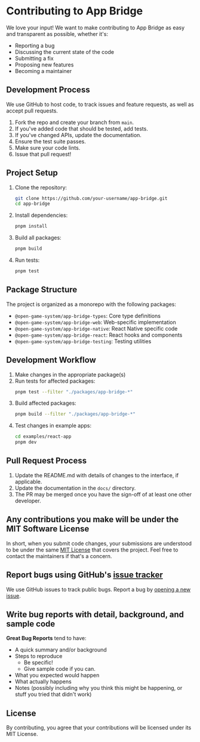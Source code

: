# Contributing to App Bridge

We love your input! We want to make contributing to App Bridge as easy and transparent as possible, whether it's:

- Reporting a bug
- Discussing the current state of the code
- Submitting a fix
- Proposing new features
- Becoming a maintainer

## Development Process

We use GitHub to host code, to track issues and feature requests, as well as accept pull requests.

1. Fork the repo and create your branch from `main`.
2. If you've added code that should be tested, add tests.
3. If you've changed APIs, update the documentation.
4. Ensure the test suite passes.
5. Make sure your code lints.
6. Issue that pull request!

## Project Setup

1. Clone the repository:
   ```bash
   git clone https://github.com/your-username/app-bridge.git
   cd app-bridge
   ```

2. Install dependencies:
   ```bash
   pnpm install
   ```

3. Build all packages:
   ```bash
   pnpm build
   ```

4. Run tests:
   ```bash
   pnpm test
   ```

## Package Structure

The project is organized as a monorepo with the following packages:

- `@open-game-system/app-bridge-types`: Core type definitions
- `@open-game-system/app-bridge-web`: Web-specific implementation
- `@open-game-system/app-bridge-native`: React Native specific code
- `@open-game-system/app-bridge-react`: React hooks and components
- `@open-game-system/app-bridge-testing`: Testing utilities

## Development Workflow

1. Make changes in the appropriate package(s)
2. Run tests for affected packages:
   ```bash
   pnpm test --filter "./packages/app-bridge-*"
   ```
3. Build affected packages:
   ```bash
   pnpm build --filter "./packages/app-bridge-*"
   ```
4. Test changes in example apps:
   ```bash
   cd examples/react-app
   pnpm dev
   ```

## Pull Request Process

1. Update the README.md with details of changes to the interface, if applicable.
2. Update the documentation in the `docs/` directory.
3. The PR may be merged once you have the sign-off of at least one other developer.

## Any contributions you make will be under the MIT Software License

In short, when you submit code changes, your submissions are understood to be under the same [MIT License](http://choosealicense.com/licenses/mit/) that covers the project. Feel free to contact the maintainers if that's a concern.

## Report bugs using GitHub's [issue tracker](https://github.com/open-game-system/app-bridge/issues)

We use GitHub issues to track public bugs. Report a bug by [opening a new issue](https://github.com/open-game-system/app-bridge/issues/new).

## Write bug reports with detail, background, and sample code

**Great Bug Reports** tend to have:

- A quick summary and/or background
- Steps to reproduce
  - Be specific!
  - Give sample code if you can.
- What you expected would happen
- What actually happens
- Notes (possibly including why you think this might be happening, or stuff you tried that didn't work)

## License

By contributing, you agree that your contributions will be licensed under its MIT License. 